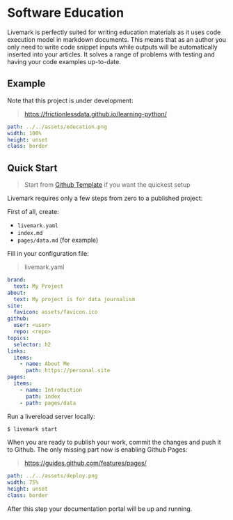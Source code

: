 # Software Education

Livemark is perfectly suited for writing education materials as it uses code execution model in markdown documents. This means that as an author you only need to write code snippet inputs while outputs will be automatically inserted into your articles. It solves a range of problems with testing and having your code examples up-to-date.

## Example

Note that this project is under development:

> https://frictionlessdata.github.io/learning-python/

```yaml image
path: ../../assets/education.png
width: 100%
height: unset
class: border
```

## Quick Start

> Start from [Github Template](https://github.com/frictionlessdata/livemark-project) if you want the quickest setup

Livemark requires only a few steps from zero to a published project:

First of all, create:
- `livemark.yaml`
- `index.md`
- `pages/data.md` (for example)

Fill in your configuration file:

> livemark.yaml

```yaml
brand:
  text: My Project
about:
  text: My project is for data journalism
site:
  favicon: assets/favicon.ico
github:
  user: <user>
  repo: <repo>
topics:
  selector: h2
links:
  items:
    - name: About Me
      path: https://personal.site
pages:
  items:
    - name: Introduction
      path: index
    - path: pages/data
```

Run a livereload server locally:

```bash
$ livemark start
```

When you are ready to publish your work, commit the changes and push it to Github. The only missing part now is enabling Github Pages:

> https://guides.github.com/features/pages/

```yaml image
path: ../../assets/deploy.png
width: 75%
height: unset
class: border
```

After this step your documentation portal will be up and running.
